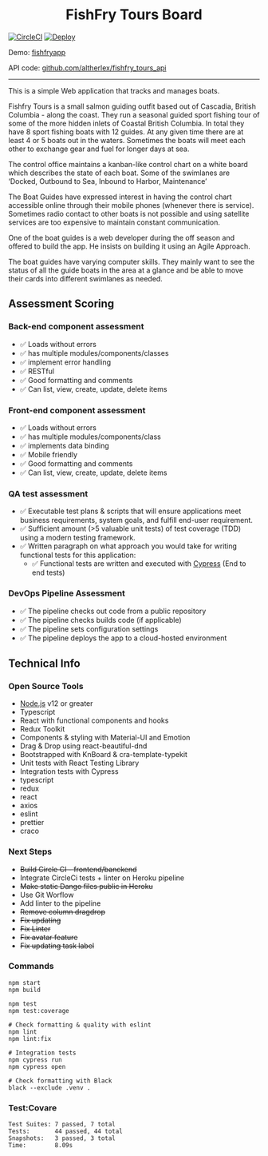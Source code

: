 <h1 align="center">FishFry Tours Board</h1>

[![CircleCI](https://circleci.com/gh/altherlex/fishfry_tours_app/tree/master.svg?style=svg)](https://circleci.com/gh/altherlex/fishfry_tours_app/tree/master)
[![Deploy](https://www.herokucdn.com/deploy/button.svg)](https://fishfryapp.herokuapp.com/api/)


Demo: [fishfryapp](https://fishfryapp.herokuapp.com/)

API code: [github.com/altherlex/fishfry_tours_api](https://github.com/altherlex/fishfry_tours_api)


---

This is a simple Web application that tracks and manages boats.

Fishfry Tours is a small salmon guiding outfit based out of Cascadia, British Columbia - along the coast. They run a seasonal guided sport fishing tour of some of the more hidden inlets of Coastal British Columbia. In total they have 8 sport fishing boats with 12 guides.  At any given time there are at least 4 or 5 boats out in the waters. Sometimes the boats will meet each other to exchange gear and fuel for longer days at sea. 
 
The control office maintains a kanban-like control chart on a white board which describes the state of each boat. Some of the swimlanes are ‘Docked, Outbound to Sea, Inbound to Harbor, Maintenance’ 
 
The Boat Guides have expressed interest in having the control chart accessible online through their mobile phones (whenever there is service). Sometimes radio contact to other boats is not possible and using satellite services are too expensive to maintain constant communication. 
 
One of the boat guides is a web developer during the off season and offered to build the app. He insists on building it using an Agile Approach. 
 
The boat guides have varying computer skills. They mainly want to see the status of all the guide boats in the area at a glance and be able to move their cards into different swimlanes as needed.

## Assessment Scoring

### Back-end component assessment
- :white_check_mark: Loads without errors
- :white_check_mark: has multiple modules/components/classes
- :white_check_mark: implement error handling
- :white_check_mark: RESTful
- :white_check_mark: Good formatting and comments
- :white_check_mark: Can list, view, create, update, delete items

### Front-end component assessment
- :white_check_mark: Loads without errors
- :white_check_mark: has multiple modules/components/class
- :white_check_mark: implements data binding
- :white_check_mark: Mobile friendly
- :white_check_mark: Good formatting and comments
- :white_check_mark: Can list, view, create, update, delete items

### QA test assessment
- :white_check_mark: Executable test plans & scripts that will ensure applications meet business requirements, system goals, and fulfill end-user requirement.
- :white_check_mark: Sufficient amount (>5 valuable unit tests) of test coverage (TDD) using a modern testing framework.
- :white_check_mark: Written paragraph on what approach you would take for writing functional tests for this application:
  - :white_check_mark: Functional tests are written and executed with [Cypress](https://www.cypress.io/) (End to end tests)

### DevOps Pipeline Assessment
- :white_check_mark: The pipeline checks out code from a public repository
- :white_check_mark: The pipeline checks builds code (if applicable)
- :white_check_mark: The pipeline sets configuration settings
- :white_check_mark: The pipeline deploys the app to a cloud-hosted environment


## Technical Info

### Open Source Tools

- [Node.js](https://nodejs.org) v12 or greater
- Typescript
- React with functional components and hooks
- Redux Toolkit
- Components & styling with Material-UI and Emotion
- Drag & Drop using react-beautiful-dnd
- Bootstrapped with KnBoard & cra-template-typekit
- Unit tests with React Testing Library
- Integration tests with Cypress
- typescript
- redux
- react
- axios
- eslint
- prettier
- craco


### Next Steps

- <strike>Build Circle CI - frontend/banckend</strike>
- Integrate CircleCi tests + linter on Heroku pipeline
- <strike>Make static Dango files public in Heroku</strike>
- Use Git Worflow
- Add linter to the pipeline
- <strike>Remove column dragdrop</strike>
- <strike>Fix updating</strike>
- <strike>Fix Linter</strike>
- <strike>Fix avatar feature</strike>
- <strike>Fix updating task label</strike>


### Commands

```shell
npm start
npm build

npm test
npm test:coverage

# Check formatting & quality with eslint
npm lint
npm lint:fix

# Integration tests
npm cypress run
npm cypress open

# Check formatting with Black
black --exclude .venv .
```

### Test:Covare

```shell
Test Suites: 7 passed, 7 total
Tests:       44 passed, 44 total
Snapshots:   3 passed, 3 total
Time:        8.09s
```
